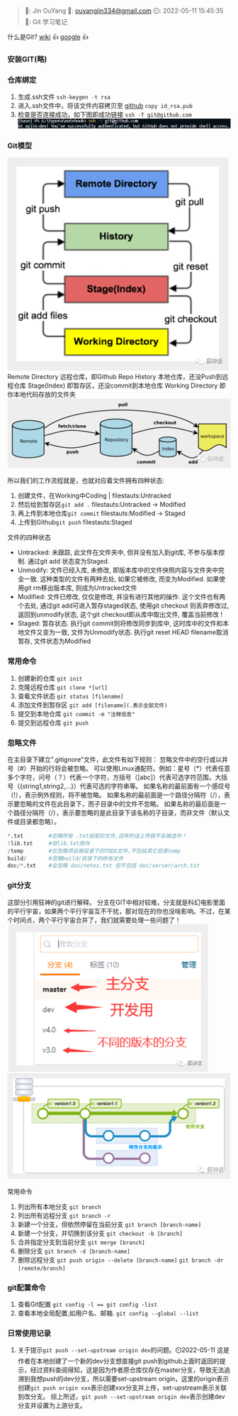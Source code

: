 
>🤵: Jin OuYang
:email:: ouyangjin334@gmail.com
:timer_clock:: 2022-05-11 15:45:35
:book:: Git 学习笔记

什么是Git?
[wiki](https://zh.wikipedia.org/wiki/Git) 👍
[google](https://git-scm.com/) 👍

### 安装GIT(略)
### 仓库绑定

1. 生成.ssh文件
`ssh-keygen -t rsa`
2. 进入.ssh文件中，将该文件内容拷贝至 [github](https://github.com/ayjin-dev/)
`copy id_rsa.pub`
3. 检查是否连接成功，如下图即成功链接
`ssh -T git@github.com` 
![ssh](./img/git_img/ssh_T.png)


### Git模型
![Git模型](./img/git_img/git_map.png)
Remote Directory 远程仓库，即Github Repo
History 本地仓库，还没Push到远程仓库
Stage(Index) 即暂存区，还没commit到本地仓库
Working Directory 即你本地代码存放的文件夹
![git model](./img/git_img/git_map_b.png)

所以我们的工作流程就是，也就对应着文件拥有四种状态:
1. 创建文件，在Working中Coding | filestauts:Untracked
2. 然后给到暂存区`git add .` filestauts:Untracked -> Modified
3. 再上传到本地仓库`git commit` filestauts:Modified -> Staged
4. 上传到Github`git push` filestauts:Staged

文件的四种状态
* Untracked: 未跟踪, 此文件在文件夹中, 但并没有加入到git库, 不参与版本控制. 通过git add 状态变为Staged.
* Unmodify: 文件已经入库, 未修改, 即版本库中的文件快照内容与文件夹中完全一致. 这种类型的文件有两种去处, 如果它被修改, 而变为Modified. 如果使用git rm移出版本库, 则成为Untracked文件
* Modified: 文件已修改, 仅仅是修改, 并没有进行其他的操作. 这个文件也有两个去处, 通过git add可进入暂存staged状态, 使用git checkout 则丢弃修改过, 返回到unmodify状态, 这个git checkout即从库中取出文件, 覆盖当前修改 !
* Staged: 暂存状态. 执行git commit则将修改同步到库中, 这时库中的文件和本地文件又变为一致, 文件为Unmodify状态. 执行git reset HEAD filename取消暂存, 文件状态为Modified


### 常用命令
1. 创建新的仓库
`git init`
2. 克隆远程仓库
`git clone *[url]`
3. 查看文件状态 
`git status [filename]`
4. 添加文件到暂存区
`git add [filename](.表示全部文件)`
5. 提交到本地仓库
`git commit -m "注释信息"`
6. 提交到远程仓库
`git push`


### 忽略文件
在主目录下建立".gitignore"文件，此文件有如下规则：
忽略文件中的空行或以井号（#）开始的行将会被忽略。
可以使用Linux通配符。例如：星号（*）代表任意多个字符，问号（？）代表一个字符，方括号（[abc]）代表可选字符范围，大括号（{string1,string2,...}）代表可选的字符串等。
如果名称的最前面有一个感叹号（!），表示例外规则，将不被忽略。
如果名称的最前面是一个路径分隔符（/），表示要忽略的文件在此目录下，而子目录中的文件不忽略。
如果名称的最后面是一个路径分隔符（/），表示要忽略的是此目录下该名称的子目录，而非文件（默认文件或目录都忽略）。
```python
*.txt        #忽略所有 .txt结尾的文件,这样的话上传就不会被选中！
!lib.txt     #但lib.txt除外
/temp        #仅忽略项目根目录下的TODO文件,不包括其它目录temp
build/       #忽略build/目录下的所有文件
doc/*.txt    #会忽略 doc/notes.txt 但不包括 doc/server/arch.txt
```


### git分支
这部分引用狂神的git进行解释。
分支在GIT中相对较难，分支就是科幻电影里面的平行宇宙，如果两个平行宇宙互不干扰，那对现在的你也没啥影响。不过，在某个时间点，两个平行宇宙合并了，我们就需要处理一些问题了！
![branch_a](./img/git_img/branch_a.png)
![branch_b](./img/git_img/branch_b.png)

常用命令
1. 列出所有本地分支
`git branch`
2. 列出所有远程分支
`git branch -r`
3. 新建一个分支，但依然停留在当前分支
`git branch [branch-name]`
4. 新建一个分支，并切换到该分支
`git checkout -b [branch]`
5. 合并指定分支到当前分支
`git merge [branch]`
6. 删除分支
`git branch -d [branch-name]`
7. 删除远程分支
`git push origin --delete [branch-name]`
`git branch -dr [remote/branch]`



### git配置命令
1. 查看Git配置
`git config -l == git config -list `
2. 查看本地全局配置,如用户名、邮箱.
`git config --global --list`


### 日常使用记录
1. 关于提示`git push --set-upstream origin dev`的问题。⏲️2022-05-11
这是作者在本地创建了一个新的dev分支想直接git push到github上面时返回的提示，经过资料查阅得知，这是因为作者原仓库仅存在master分支，导致无法追溯到我想push的dev分支，所以需要set-upstream origin，这里的origin表示创建`git push origin xxx`表示创建xxx分支并上传，set-upstream表示关联到改分支。
综上所述，`git push --set-upstream origin dev`表示创建dev分支并设置为上游分支。